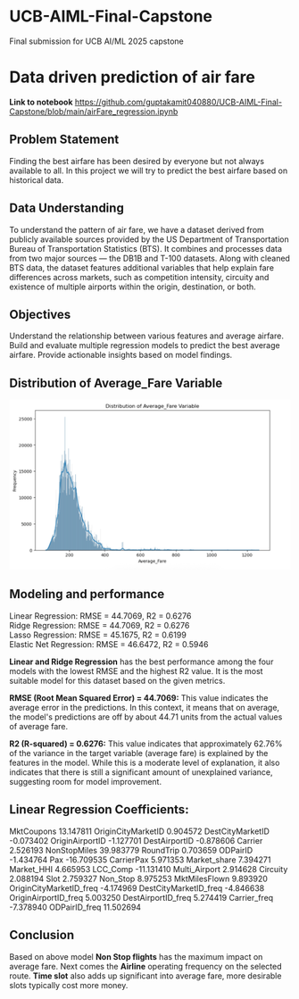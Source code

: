 # UCB-AIML-Final-Capstone
Final submission for UCB AI/ML 2025 capstone

# Data driven prediction of air fare

**Link to notebook** https://github.com/guptakamit040880/UCB-AIML-Final-Capstone/blob/main/airFare_regression.ipynb
## Problem Statement

Finding the best airfare has been desired by everyone but not always available to all. In this project we will try to predict the best airfare based on historical data.

## Data Understanding

To understand the pattern of air fare, we have a dataset derived from publicly available sources provided by the US Department of Transportation Bureau of Transportation Statistics (BTS). It combines and processes data from two major sources — the DB1B and T-100 datasets. Along with cleaned BTS data, the dataset features additional variables that help explain fare differences across markets, such as competition intensity, circuity and existence of multiple airports within the origin, destination, or both.

## Objectives

Understand the relationship between various features and average airfare. Build and evaluate multiple regression models to predict the best average airfare. Provide actionable insights based on model findings.

## Distribution of Average_Fare Variable
![](images/AverageFareDistribution.png)

## Modeling and performance

Linear Regression: RMSE = 44.7069, R2 = 0.6276\
Ridge Regression: RMSE = 44.7069, R2 = 0.6276\
Lasso Regression: RMSE = 45.1675, R2 = 0.6199\
Elastic Net Regression: RMSE = 46.6472, R2 = 0.5946


**Linear and Ridge Regression** has the best performance among the four models with the lowest RMSE and the highest R2 value. It is the most suitable model for this dataset based on the given metrics.

**RMSE (Root Mean Squared Error) = 44.7069:** This value indicates the average error in the predictions. In this context, it means that on average, the model's predictions are off by about 44.71 units from the actual values of average fare.

**R2 (R-squared) = 0.6276:** This value indicates that approximately 62.76% of the variance in the target variable (average fare) is explained by the features in the model. While this is a moderate level of explanation, it also indicates that there is still a significant amount of unexplained variance, suggesting room for model improvement.

## Linear Regression Coefficients:


MktCoupons                 13.147811
OriginCityMarketID          0.904572
DestCityMarketID           -0.073402
OriginAirportID            -1.127701
DestAirportID              -0.878606
Carrier                     2.526193
NonStopMiles               39.983779
RoundTrip                   0.703659
ODPairID                   -1.434764
Pax                       -16.709535
CarrierPax                  5.971353
Market_share                7.394271
Market_HHI                  4.665953
LCC_Comp                  -11.131410
Multi_Airport               2.914628
Circuity                    2.088194
Slot                        2.759327
Non_Stop                    8.975253
MktMilesFlown               9.893920
OriginCityMarketID_freq    -4.174969
DestCityMarketID_freq      -4.846638
OriginAirportID_freq        5.003250
DestAirportID_freq          5.274419
Carrier_freq               -7.378940
ODPairID_freq              11.502694


## Conclusion

Based on above model **Non Stop flights** has the maximum impact on average fare. Next comes the **Airline** operating frequency on the selected route. **Time slot** also adds up significant into average fare, more desirable slots typically cost more money.
